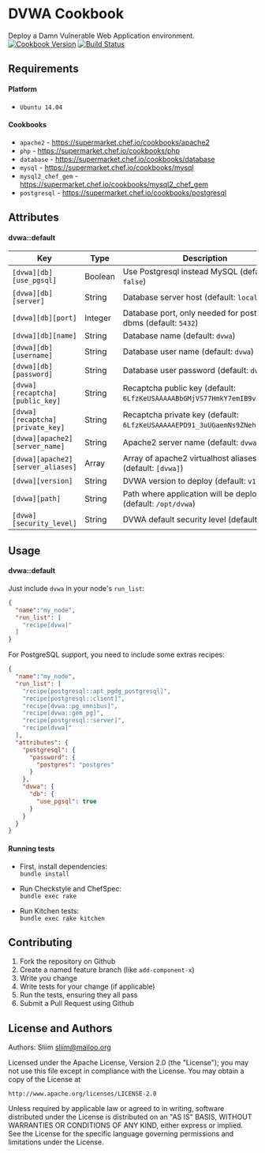 DVWA Cookbook
=============
Deploy a Damn Vulnerable Web Application environment.
[![Cookbook Version](https://img.shields.io/cookbook/v/dvwa.svg)](https://community.opscode.com/cookbooks/dvwa) [![Build Status](https://secure.travis-ci.org/wargames-cookbooks/dvwa.png)](http://travis-ci.org/wargames-cookbooks/dvwa)

Requirements
------------

#### Platform
- `Ubuntu 14.04`

#### Cookbooks
- `apache2` - https://supermarket.chef.io/cookbooks/apache2
- `php` - https://supermarket.chef.io/cookbooks/php
- `database` - https://supermarket.chef.io/cookbooks/database
- `mysql` - https://supermarket.chef.io/cookbooks/mysql
- `mysql2_chef_gem` - https://supermarket.chef.io/cookbooks/mysql2_chef_gem
- `postgresql` - https://supermarket.chef.io/cookbooks/postgresql

Attributes
----------

#### dvwa::default
| Key                               | Type   |  Description                                                                 |
| --------------------------------- | ------- | --------------------------------------------------------------------------- |
| `[dvwa][db][use_pgsql]`           | Boolean | Use Postgresql instead MySQL (default: `false`)                             |
| `[dvwa][db][server]`              | String  | Database server host (default: `localhost`)                                 |
| `[dvwa][db][port]`                | Integer | Database port, only needed for postgresql dbms (default: `5432`)            |
| `[dvwa][db][name]`                | String  | Database name (default: `dvwa`)                                             |
| `[dvwa][db][username]`            | String  | Database user name (default: `dvwa`)                                        |
| `[dvwa][db][password]`            | String  | Database user password (default: `dvwa`)                                    |
| `[dvwa][recaptcha][public_key]`   | String  | Recaptcha public key (default: `6LfzKeUSAAAAABbGMjVS77HmkY7emIB9v5VGeEvb`)  |
| `[dvwa][recaptcha][private_key]`  | String  | Recaptcha private key (default: `6LfzKeUSAAAAAEPD91_3uUGaemNs9ZNehkccBOoF`) |
| `[dvwa][apache2][server_name]`    | String  | Apache2 server name (default: `dvwa`)                                       |
| `[dvwa][apache2][server_aliases]` | Array   | Array of apache2 virtualhost aliases (default: `[dvwa]`)                    |
| `[dvwa][version]`                 | String  | DVWA version to deploy (default: `v1.0.8`)                                  |
| `[dvwa][path]`                    | String  | Path where application will be deployed (default: `/opt/dvwa`)              |
| `[dvwa][security_level]`          | String  | DVWA default security level (default: `high`)                               |

Usage
-----
#### dvwa::default

Just include `dvwa` in your node's `run_list`:

```json
{
  "name":"my_node",
  "run_list": [
    "recipe[dvwa]"
  ]
}
```

For PostgreSQL support, you need to include some extras recipes:
```json
{
  "name":"my_node",
  "run_list": [
    "recipe[postgresql::apt_pgdg_postgresql]",
    "recipe[postgresql::client]",
    "recipe[dvwa::pg_omnibus]",
    "recipe[dvwa::gem_pg]",
    "recipe[postgresql::server]",
    "recipe[dvwa]"
  ],
  "attributes": {
    "postgresql": {
      "password": {
        "postgres": "postgres"
      }
    },
    "dvwa": {
      "db": {
        "use_pgsql": true
      }
    }
  }
}
```

#### Running tests

- First, install dependencies:  
`bundle install`

- Run Checkstyle and ChefSpec:  
`bundle exec rake`

- Run Kitchen tests:  
`bundle exec rake kitchen`  

Contributing
------------
1. Fork the repository on Github
2. Create a named feature branch (like `add-component-x`)
3. Write you change
4. Write tests for your change (if applicable)
5. Run the tests, ensuring they all pass
6. Submit a Pull Request using Github

License and Authors
-------------------
Authors: Sliim <sliim@mailoo.org> 

Licensed under the Apache License, Version 2.0 (the "License"); you may not use this file except in compliance with the License. You may obtain a copy of the License at

    http://www.apache.org/licenses/LICENSE-2.0

Unless required by applicable law or agreed to in writing, software distributed under the License is distributed on an "AS IS" BASIS, WITHOUT WARRANTIES OR CONDITIONS OF ANY KIND, either express or implied. See the License for the specific language governing permissions and limitations under the License.
